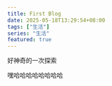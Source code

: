 ```yaml
---
title: First Blog
date: 2025-05-18T13:29:54+08:00
tags: ["生活"]
series: "生活"
featured: true
---
```

好神奇的一次探索

<!--more-->
嘿哈哈哈哈哈哈哈哈